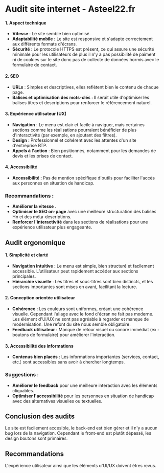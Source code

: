 # Audit site internet - Asteel22.fr 

#### 1. **Aspect technique**

- **Vitesse** : Le site semble bien optimisé.
- **Adaptabilité mobile** : Le site est responsive et s'adapte correctement aux différents formats d'écrans.
- **Sécurité** : Le protocole HTTPS est présent, ce qui assure une sécurité minimale pour les utilisateurs de plus il n'y a pas possibilité de paiment ni de cookies sur le site donc pas de collecte de données hormis avec le formulaire de contact.

#### 2. **SEO**
- **URLs** : Simples et descriptives, elles reflètent bien le contenu de chaque page.
- **Balises et optimisation des mots-clés** : Il serait utile d'optimiser les balises titres et descriptions pour renforcer le référencement naturel.

#### 3. **Expérience utilisateur (UX)**
- **Navigation** : Le menu est clair et facile à naviguer, mais certaines sections comme les réalisations pourraient bénéficier de plus d'interactivité (par exemple, en ajoutant des filtres).
- **Design** : Professionnel et cohérent avec les attentes d'un site d'entreprise BTP.
- **Appels à l'action** : Bien positionnés, notamment pour les demandes de devis et les prises de contact.

#### 4. **Accessibilité**
- **Accessibilité** : Pas de mention spécifique d'outils pour faciliter l'accès aux personnes en situation de handicap.

### Recommandations :
- **Améliorer la vitesse** .
- **Optimiser le SEO on-page** avec une meilleure structuration des balises Hn et des méta-descriptions.
- **Renforcer l'interactivité** dans les sections de réalisations pour une expérience utilisateur plus engageante.


## Audit ergonomique

#### 1. **Simplicité et clarté**
- **Navigation intuitive** : Le menu est simple, bien structuré et facilement accessible. L’utilisateur peut rapidement accéder aux sections principales.
- **Hiérarchie visuelle** : Les titres et sous-titres sont bien distincts, et les sections importantes sont mises en avant, facilitant la lecture.

#### 2. **Conception orientée utilisateur**
- **Cohérence** : Les couleurs sont uniformes, créant une cohérence visuelle. Cependant l'aliage avec le fond d'écran ne fait pas moderne. Les élément d'UI/UX ne sont pas agréable à regarder et manque de modernisation. Une refont du site nous semble obligatoire. 
- **Feedback utilisateur** : Manque de retour visuel ou sonore immédiat (ex : boutons de formulaire) pour améliorer l'interaction.

#### 3. **Accessibilité des informations**
- **Contenus bien placés** : Les informations importantes (services, contact, etc.) sont accessibles sans avoir à chercher longtemps.

### Suggestions :
- **Améliorer le feedback** pour une meilleure interaction avec les éléments cliquables.
- **Optimiser l'accessibilité** pour les personnes en situation de handicap avec des alternatives visuelles ou textuelles.

## Conclusion des audits

Le site est facilement accesible, le back-end est bien gérer et il n'y a aucun bug lors de la navigation. Cependant le front-end est plutôt dépassé, les design boutons sont primaires.

## Recommandations
L'expérience utilisateur ainsi que les éléments d'UI/UX doivent êtres revus. 